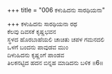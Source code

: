 +++
title = "006 ಕಳುಹಿದನು ಸಾರಥಿಯನಾ"

+++
ಕಳುಹಿದನು ಸಾರಥಿಯನಾ ರಥ   
ಕೆಲವು ದಿವಸಕೆ ಕೃಷ್ಣಭವನ  
ಸ್ಥಳದ ಹೊರಬಾಹೆಯಲಿ ಚಾಚಿತು ಚಪಳ ಗಮನದಲಿ   
ಒಳಗೆ ಬಂದನು ಪಾವುಡವ ಮುಂ  
ದಿಳುಹಿದನು ಕೃಷ್ಣಂಗೆ ಪಾಂಡವ   
ತಿಲಕನಟ್ಟಿದ ಹದನ ಬಿನ್ನಹ ಮಾಡಿದನು ಬಳಿಕ       ॥6॥